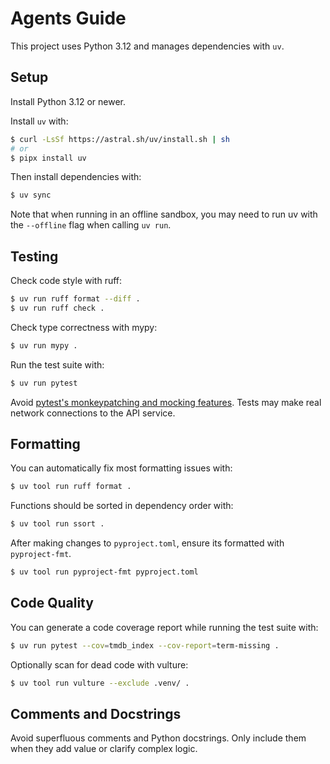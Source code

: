 # Agents Guide

This project uses Python 3.12 and manages dependencies with `uv`.

## Setup

Install Python 3.12 or newer.

Install `uv` with:

```sh
$ curl -LsSf https://astral.sh/uv/install.sh | sh
# or
$ pipx install uv
```

Then install dependencies with:

```sh
$ uv sync
```

Note that when running in an offline sandbox, you may need to run uv with the `--offline` flag when calling `uv run`.

## Testing

Check code style with ruff:

```sh
$ uv run ruff format --diff .
$ uv run ruff check .
```

Check type correctness with mypy:

```sh
$ uv run mypy .
```

Run the test suite with:

```sh
$ uv run pytest
```

Avoid [pytest's monkeypatching and mocking features](https://docs.pytest.org/en/stable/how-to/monkeypatch.html). Tests may make real network connections to the API service.

## Formatting

You can automatically fix most formatting issues with:

```sh
$ uv tool run ruff format .
```

Functions should be sorted in dependency order with:

```sh
$ uv tool run ssort .
```

After making changes to `pyproject.toml`, ensure its formatted with `pyproject-fmt`.

```sh
$ uv tool run pyproject-fmt pyproject.toml
```

## Code Quality

You can generate a code coverage report while running the test suite with:

```sh
$ uv run pytest --cov=tmdb_index --cov-report=term-missing .
```

Optionally scan for dead code with vulture:

```sh
$ uv tool run vulture --exclude .venv/ .
```

## Comments and Docstrings

Avoid superfluous comments and Python docstrings. Only include them when they add value or clarify complex logic.
